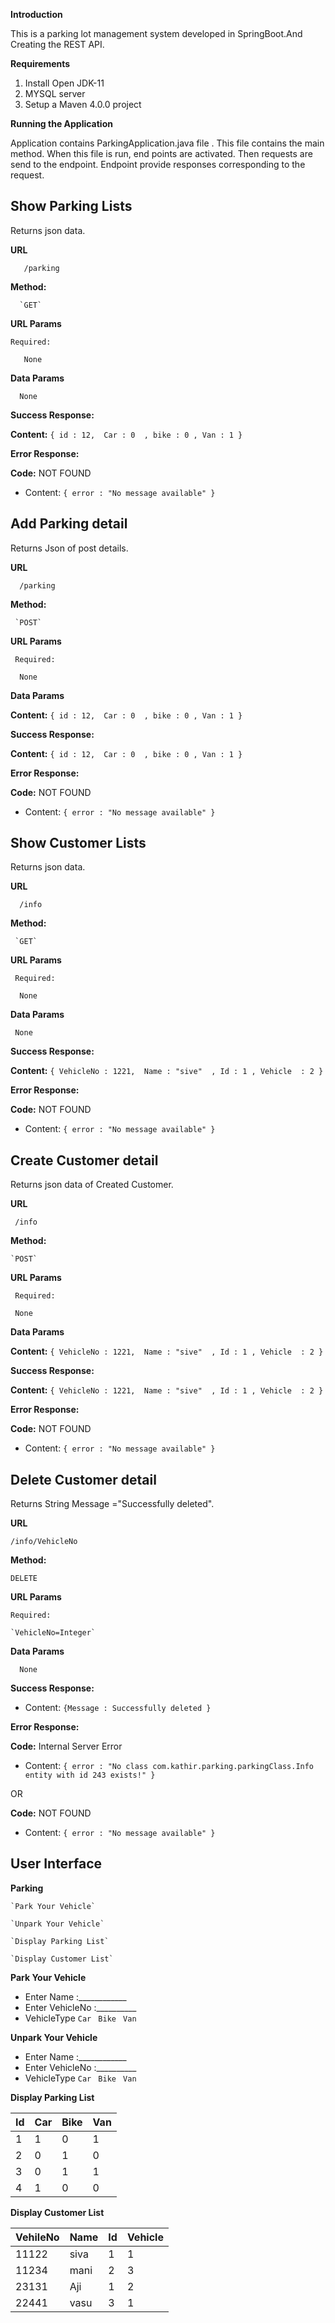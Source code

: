**Introduction**

This is a parking lot management system developed in SpringBoot.And Creating the REST API.

**Requirements**

1. Install Open JDK-11
2. MYSQL server
3. Setup a Maven 4.0.0 project

**Running the Application**

Application contains ParkingApplication.java file . This file contains the main method. When this file is run, end points are activated. Then requests are send to the endpoint. Endpoint provide responses corresponding to the request.

**Show Parking Lists**
----
  Returns json data.

 **URL**

       /parking
       
 **Method:**

      `GET`
  
 **URL Params**

    Required:
 
       None
       
**Data Params**

      None
       
**Success Response:**

  **Content:** `{ id : 12,  Car : 0  , bike : 0 , Van : 1 }`
       
 **Error Response:**

   **Code:**  NOT FOUND 
  
   - Content:  `{ error : "No message available" }`

**Add Parking detail**
----
  Returns Json of post details.

 **URL**

      /parking

 **Method:**

     `POST`
  
  **URL Params**

     Required:
 
      None

 **Data Params**

  **Content:** `{ id : 12,  Car : 0  , bike : 0 , Van : 1 }`

**Success Response:**

   **Content:** `{ id : 12,  Car : 0  , bike : 0 , Van : 1 }`
 
**Error Response:**

   **Code:**  NOT FOUND
  
   - Content: `{ error : "No message available" }`

**Show Customer Lists**
----
  Returns json data.

 **URL**

      /info

**Method:**

     `GET`
  
**URL Params**

     Required:
 
      None

**Data Params**

     None

**Success Response:**

  **Content:** `{ VehicleNo : 1221,  Name : "sive"  , Id : 1 , Vehicle  : 2 }`
 
**Error Response:**

   **Code:**  NOT FOUND 
  
   - Content:  `{ error : "No message available" }`

**Create Customer detail**
----
  Returns json data of Created Customer.

**URL**

     /info

**Method:**

    `POST`
  
**URL Params**

     Required:
 
     None

**Data Params**

   **Content:** `{ VehicleNo : 1221,  Name : "sive"  , Id : 1 , Vehicle  : 2 }`

**Success Response:**

  **Content:** `{ VehicleNo : 1221,  Name : "sive"  , Id : 1 , Vehicle  : 2 }`
 
**Error Response:**

  **Code:**  NOT FOUND 
  
  - Content: `{ error : "No message available" }`

**Delete Customer detail**
----
  Returns String Message ="Successfully deleted".

**URL**

    /info/VehicleNo

**Method:**

   `DELETE`
  
**URL Params**

    Required:
 
    `VehicleNo=Integer`

**Data Params**

      None

  **Success Response:**

  - Content: `{Message : Successfully deleted }`
 
**Error Response:**

   **Code:**  Internal Server Error 
  
   - Content: `{ error : "No class com.kathir.parking.parkingClass.Info entity with id 243 exists!" }`
     
  OR

   **Code:**  NOT FOUND 
  
   - Content: `{ error : "No message available" }`
   
   
## User Interface

**Parking**

    `Park Your Vehicle`
    
    `Unpark Your Vehicle`
    
    `Display Parking List`
    
    `Display Customer List`

**Park Your Vehicle**

 * Enter Name :____________
 * Enter VehicleNo :__________
 * VehicleType `Car` ` Bike` ` Van`

**Unpark Your Vehicle**

 * Enter Name :____________
 * Enter VehicleNo :__________
 * VehicleType `Car` ` Bike` ` Van`
 
 **Display Parking List**


| Id   |  Car  | Bike | Van |
|------|-------|------|-----|
|  1   |  1    |  0   |  1  |
|  2   | 0     |  1   |  0  |
|  3   |  0    |  1   |  1  |
|  4   |   1   |  0   |  0  |


**Display Customer List**


| VehileNo  |  Name   |  Id  | Vehicle |
|-----------|-------  |------|---------|
|  11122    |  siva   |  1   |  1      |
|  11234    |  mani   |  2   |  3      |
|  23131    |  Aji    |  1   |  2      |
|  22441    |  vasu   |  3   |  1      |

   
